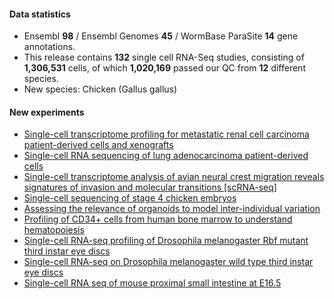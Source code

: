 #### Data statistics
- Ensembl **98** / Ensembl Genomes **45** / WormBase ParaSite **14** gene annotations.   
- This release contains **132** single cell RNA-Seq studies, consisting of **1,306,531** cells, of which **1,020,169** passed
  our QC from **12** different species.
- New species: Chicken (Gallus gallus)

#### New experiments

- [Single-cell transcriptome profiling for metastatic renal cell carcinoma patient-derived cells and xenografts](https://www.ebi.ac.uk/gxa/sc/experiments/E-CURD-10)
- [Single-cell RNA sequencing of lung adenocarcinoma patient-derived cells](https://www.ebi.ac.uk/gxa/sc/experiments/E-CURD-11)
- [Single-cell transcriptome analysis of avian neural crest migration reveals signatures of invasion and molecular transitions [scRNA-seq]](https://www.ebi.ac.uk/gxa/sc/experiments/E-GEOD-108221)
- [Single-cell sequencing of stage 4 chicken embryos](https://www.ebi.ac.uk/gxa/sc/experiments/E-GEOD-89910)
- [Assessing the relevance of organoids to model inter-individual variation](https://www.ebi.ac.uk/gxa/sc/experiments/E-HCAD-5)
- [Profiling of CD34+ cells from human bone marrow to understand hematopoiesis](https://www.ebi.ac.uk/gxa/sc/experiments/E-HCAD-6)
- [Single-cell RNA-seq profiling of Drosophila melanogaster Rbf mutant third instar eye discs](https://www.ebi.ac.uk/gxa/sc/experiments/E-MTAB-7194)
- [Single-cell RNA-seq on Drosophila melanogaster wild type third instar eye discs](https://www.ebi.ac.uk/gxa/sc/experiments/E-MTAB-7195)
- [Single-cell RNA seq of mouse proximal small intestine at E16.5](https://www.ebi.ac.uk/gxa/sc/experiments/E-MTAB-7660)
